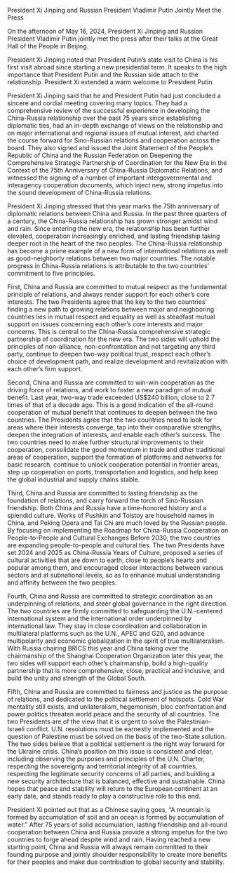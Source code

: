 President Xi Jinping and Russian President Vladimir Putin Jointly Meet the Press

On the afternoon of May 16, 2024, President Xi Jinping and Russian President Vladimir Putin jointly met the press after their talks at the Great Hall of the People in Beijing.

President Xi Jinping noted that President Putin’s state visit to China is his first visit abroad since starting a new presidential term. It speaks to the high importance that President Putin and the Russian side attach to the relationship. President Xi extended a warm welcome to President Putin.

President Xi Jinping said that he and President Putin had just concluded a sincere and cordial meeting covering many topics. They had a comprehensive review of the successful experience in developing the China-Russia relationship over the past 75 years since establishing diplomatic ties, had an in-depth exchange of views on the relationship and on major international and regional issues of mutual interest, and charted the course forward for Sino-Russian relations and cooperation across the board. They also signed and issued the Joint Statement of the People’s Republic of China and the Russian Federation on Deepening the Comprehensive Strategic Partnership of Coordination for the New Era in the Context of the 75th Anniversary of China-Russia Diplomatic Relations, and witnessed the signing of a number of important intergovernmental and interagency cooperation documents, which inject new, strong impetus into the sound development of China-Russia relations.

President Xi Jinping stressed that this year marks the 75th anniversary of diplomatic relations between China and Russia. In the past three quarters of a century, the China-Russia relationship has grown stronger amidst wind and rain. Since entering the new era, the relationship has been further elevated, cooperation increasingly enriched, and lasting friendship taking deeper root in the heart of the two peoples. The China-Russia relationship has become a prime example of a new form of international relations as well as good-neighborly relations between two major countries. The notable progress in China-Russia relations is attributable to the two countries’ commitment to five principles.

First, China and Russia are committed to mutual respect as the fundamental principle of relations, and always render support for each other’s core interests. The two Presidents agree that the key to the two countries’ finding a new path to growing relations between major and neighboring countries lies in mutual respect and equality as well as steadfast mutual support on issues concerning each other’s core interests and major concerns. This is central to the China-Russia comprehensive strategic partnership of coordination for the new era. The two sides will uphold the principles of non-alliance, non-confrontation and not targeting any third party, continue to deepen two-way political trust, respect each other’s choice of development path, and realize development and revitalization with each other’s firm support.

Second, China and Russia are committed to win-win cooperation as the driving force of relations, and work to foster a new paradigm of mutual benefit. Last year, two-way trade exceeded US$240 billion, close to 2.7 times of that of a decade ago. This is a good indication of the all-round cooperation of mutual benefit that continues to deepen between the two countries. The Presidents agree that the two countries need to look for areas where their interests converge, tap into their comparative strengths, deepen the integration of interests, and enable each other’s success. The two countries need to make further structural improvements to their cooperation, consolidate the good momentum in trade and other traditional areas of cooperation, support the formation of platforms and networks for basic research, continue to unlock cooperation potential in frontier areas, step up cooperation on ports, transportation and logistics, and help keep the global industrial and supply chains stable.

Third, China and Russia are committed to lasting friendship as the foundation of relations, and carry forward the torch of Sino-Russian friendship. Both China and Russia have a time-honored history and a splendid culture. Works of Pushkin and Tolstoy are household names in China, and Peking Opera and Tai Chi are much loved by the Russian people. By focusing on implementing the Roadmap for China-Russia Cooperation on People-to-People and Cultural Exchanges Before 2030, the two countries are expanding people-to-people and cultural ties. The two Presidents have set 2024 and 2025 as China-Russia Years of Culture, proposed a series of cultural activities that are down to earth, close to people’s hearts and popular among them, and encouraged closer interactions between various sectors and at subnational levels, so as to enhance mutual understanding and affinity between the two peoples.

Fourth, China and Russia are committed to strategic coordination as an underpinning of relations, and steer global governance in the right direction. The two countries are firmly committed to safeguarding the U.N.-centered international system and the international order underpinned by international law. They stay in close coordination and collaboration in multilateral platforms such as the U.N., APEC and G20, and advance multipolarity and economic globalization in the spirit of true multilateralism. With Russia chairing BRICS this year and China taking over the chairmanship of the Shanghai Cooperation Organization later this year, the two sides will support each other’s chairmanship, build a high-quality partnership that is more comprehensive, close, practical and inclusive, and build the unity and strength of the Global South.

Fifth, China and Russia are committed to fairness and justice as the purpose of relations, and dedicated to the political settlement of hotspots. Cold War mentality still exists, and unilateralism, hegemonism, bloc confrontation and power politics threaten world peace and the security of all countries. The two Presidents are of the view that it is urgent to solve the Palestinian-Israeli conflict. U.N. resolutions must be earnestly implemented and the question of Palestine must be solved on the basis of the two-State solution. The two sides believe that a political settlement is the right way forward for the Ukraine crisis. China’s position on this issue is consistent and clear, including observing the purposes and principles of the U.N. Charter, respecting the sovereignty and territorial integrity of all countries, respecting the legitimate security concerns of all parties, and building a new security architecture that is balanced, effective and sustainable. China hopes that peace and stability will return to the European continent at an early date, and stands ready to play a constructive role to this end.

President Xi pointed out that as a Chinese saying goes, “A mountain is formed by accumulation of soil and an ocean is formed by accumulation of water.” After 75 years of solid accumulation, lasting friendship and all-round cooperation between China and Russia provide a strong impetus for the two countries to forge ahead despite wind and rain. Having reached a new starting point, China and Russia will always remain committed to their founding purpose and jointly shoulder responsibility to create more benefits for their peoples and make due contribution to global security and stability.